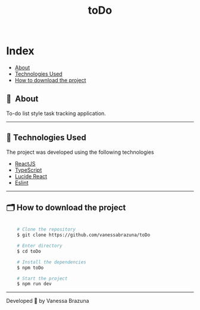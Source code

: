 <h1 align="center"> toDo </h1>
<br>


# Index

- [About](#-about)
- [Technologies Used](#-technologies-used)
- [How to download the project](#-how-to-download-the-project)


## 🔖&nbsp; About

To-do list style task tracking application.

---

## 🚀 Technologies Used

The project was developed using the following technologies

- [ReactJS](https://react.dev/)
- [TypeScript](https://www.typescriptlang.org)
- [Lucide React](https://lucide.dev/)
- [Eslint](https://eslint.org/)
<!-- - [Zod](https://zod.dev/) -->

---

## 🗂 How to download the project

```bash

    # Clone the repository
    $ git clone https://github.com/vanessabrazuna/toDo

    # Enter directory
    $ cd toDo

    # Install the dependencies
    $ npm toDo

    # Start the project
    $ npm run dev
```

---

Developed 💜 by Vanessa Brazuna
